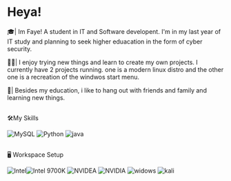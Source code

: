 
# Heya!

🎓| Im Faye! A student in IT and Software developent. I'm in my last year of IT study and planning to seek higher eduacation in the form of cyber security.

👨‍💻| I enjoy trying new things and learn to create my own projects. I currently have 2 projects running. one is a modern linux distro and the other one is a recreation of the windwos start menu.

🎸| Besides my education, i like to hang out with friends and family and learning new things.

##

🛠️My Skills 

![MySQL](https://img.shields.io/badge/MySQL-000000?style=for-the-badge&color=red&logo=MySQL&logoColor=black)  ![Python](https://img.shields.io/badge/Python-000000?style=for-the-badge&color=yellow&logo=Python&logoColor=black) ![java](https://img.shields.io/badge/JavaScript-000000?style=for-the-badge&color=yellow&logo=JavaScript&logoColor=black) 

##

🖥️ Workspace Setup

![Intel](https://img.shields.io/badge/Intel-000000?style=for-the-badge&color=navy&logo=Intel&logoColor=black)![Intel 9700K](https://img.shields.io/badge/Core_I7_9700K-000000?style=for-the-badge&color=blue&logo=intel&logoColor=black) ![NVIDEA](https://img.shields.io/badge/NVIDIA-000000?style=for-the-badge&color=succes&logo=NVIDIA&logoColor=black) ![NVIDIA](https://img.shields.io/badge/NVIDIA_RTX_3070-000000?style=for-the-badge&color=green&logo=NVIDIA&logoColor=black) ![widows](https://img.shields.io/badge/Windows_11-000000?style=for-the-badge&color=blue&logo=Windows&logoColor=white) ![kali](https://img.shields.io/badge/kali_Linux-000000?style=for-the-badge&color=yellow&logo=Linux&logoColor=white) 
